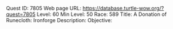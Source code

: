 Quest ID: 7805
Web page URL: https://database.turtle-wow.org/?quest=7805
Level: 60
Min Level: 50
Race: 589
Title: A Donation of Runecloth: Ironforge
Description: 
Objective: 
